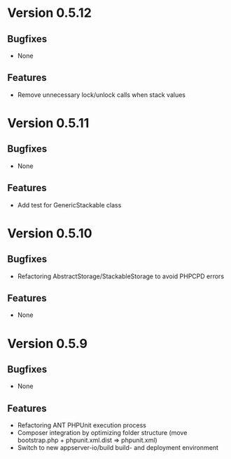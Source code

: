 # Version 0.5.12

## Bugfixes

* None

## Features

* Remove unnecessary lock/unlock calls when stack values

# Version 0.5.11

## Bugfixes

* None

## Features

* Add test for GenericStackable class

# Version 0.5.10

## Bugfixes

* Refactoring AbstractStorage/StackableStorage to avoid PHPCPD errors

## Features

* None

# Version 0.5.9

## Bugfixes

* None

## Features

* Refactoring ANT PHPUnit execution process
* Composer integration by optimizing folder structure (move bootstrap.php + phpunit.xml.dist => phpunit.xml)
* Switch to new appserver-io/build build- and deployment environment